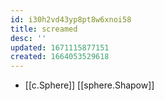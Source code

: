 ```yaml
---
id: i30h2vd43yp8pt8w6xnoi58
title: screamed
desc: ''
updated: 1671115877151
created: 1664053529618
---
```


- [[c.Sphere]] [[sphere.Shapow]]